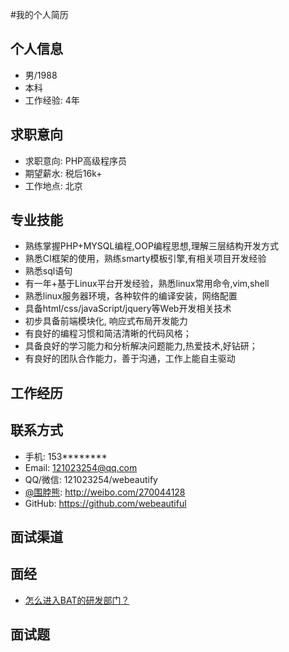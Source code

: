 #我的个人简历

## 个人信息
- 男/1988
- 本科
- 工作经验: 4年

## 求职意向
- 求职意向: PHP高级程序员
- 期望薪水: 税后16k+
- 工作地点: 北京

## 专业技能
* 熟练掌握PHP+MYSQL编程,OOP编程思想,理解三层结构开发方式
* 熟悉CI框架的使用，熟练smarty模板引擎,有相关项目开发经验
* 熟悉sql语句
* 有一年+基于Linux平台开发经验，熟悉linux常用命令,vim,shell
* 熟悉linux服务器环境，各种软件的编译安装，网络配置
* 具备html/css/javaScript/jquery等Web开发相关技术
* 初步具备前端模块化, 响应式布局开发能力
* 有良好的编程习惯和简洁清晰的代码风格；
* 具备良好的学习能力和分析解决问题能力,热爱技术,好钻研；
* 有良好的团队合作能力，善于沟通，工作上能自主驱动

## 工作经历

## 联系方式
* 手机: 153********
* Email: 121023254@qq.com
* QQ/微信: 121023254/webeautify
* [@围脖熊](http://weibo.com/270044128): <http://weibo.com/270044128>
* GitHub: <https://github.com/webeautiful>

## 面试渠道

## 面经
* [怎么进入BAT的研发部门？](http://www.zhihu.com/question/25680951)

## 面试题

